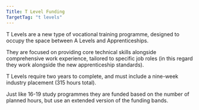 ```yaml
---
Title: T Level Funding
TargetTag: "t levels"
---
```


T Levels are a new type of vocational training programme, designed to occupy the space between A Levels and Apprenticeships.

They are focused on providing core technical skills alongside comprehensive work experience, tailored to specific job roles (in this regard they work alongside the new apprenticeship standards).

T Levels require two years to complete, and must include a nine-week industry placement (315 hours total).

Just like 16-19 study programmes they are funded based on the number of planned hours, but use an extended version of the funding bands.
